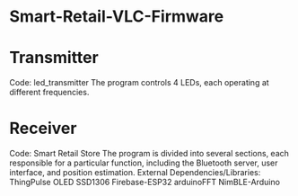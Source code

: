 # Smart-Retail-VLC-Firmware
# Transmitter
Code: led_transmitter
The program controls 4 LEDs, each operating at different frequencies.

# Receiver
Code: Smart Retail Store
The program is divided into several sections, each responsible for a particular function, including the Bluetooth server, user interface, and position estimation.
External Dependencies/Libraries:
ThingPulse OLED SSD1306
Firebase-ESP32
arduinoFFT
NimBLE-Arduino
